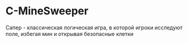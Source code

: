 # C-MineSweeper
Сапер - классическая логическая игра, в которой игроки исследуют поле, избегая мин и открывая безопасные клетки
